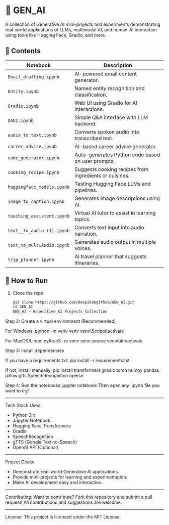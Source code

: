 # 🧠 GEN_AI

A collection of Generative AI mini-projects and experiments demonstrating real-world applications of LLMs, multimodal AI, and human-AI interaction using tools like Hugging Face, Gradio, and more.

## 📂 Contents

| Notebook                    | Description                                              |
|----------------------------|----------------------------------------------------------|
| `Email_drafting.ipynb`     | AI-powered email content generator.                      |
| `Entity.ipynb`             | Named entity recognition and classification.             |
| `Gradio.ipynb`             | Web UI using Gradio for AI interactions.                 |
| `QAUI.ipynb`               | Simple Q&A interface with LLM backend.                   |
| `audio_to_text.ipynb`      | Converts spoken audio into transcribed text.             |
| `carrer_advice.ipynb`      | AI-based career advice generator.                        |
| `code_generator.ipynb`     | Auto-generates Python code based on user prompts.        |
| `cooking_recipe.ipynb`     | Suggests cooking recipes from ingredients or cuisines.   |
| `huggingface_models.ipynb` | Testing Hugging Face LLMs and pipelines.                 |
| `image_to_caption.ipynb`   | Generates image descriptions using AI.                   |
| `teaching_assistent.ipynb` | Virtual AI tutor to assist in learning topics.           |
| `text__to_audio (1).ipynb` | Converts text input into audio narration.                |
| `text_to_multiAudio.ipynb` | Generates audio output in multiple voices.               |
| `trip_planner.ipynb`       | AI travel planner that suggests itineraries.             |

## 🚀 How to Run

1. Clone the repo:
   ```bash
   git clone https://github.com/DeepikaKgithub/GEN_AI.git
   cd GEN_AI
   GEN_AI — Generative AI Projects Collection

Step 2: Create a virtual environment (Recommended)

For Windows:
python -m venv venv
venv\Scripts\activate

For MacOS/Linux:
python3 -m venv venv
source venv/bin/activate

Step 3: Install dependencies

If you have a requirements.txt:
pip install -r requirements.txt

If not, install manually:
pip install transformers gradio torch numpy pandas pillow gtts SpeechRecognition openai

Step 4: Run the notebooks
jupyter notebook
Then open any .ipynb file you want to try!

---

Tech Stack Used:
- Python 3.x
- Jupyter Notebook
- Hugging Face Transformers
- Gradio
- SpeechRecognition
- gTTS (Google Text-to-Speech)
- OpenAI API (Optional)

---

Project Goals:
- Demonstrate real-world Generative AI applications.
- Provide mini-projects for learning and experimentation.
- Make AI development easy and interactive.

---

Contributing:
Want to contribute? Fork this repository and submit a pull request!
All contributions and suggestions are welcome.

---

License:
This project is licensed under the MIT License.

